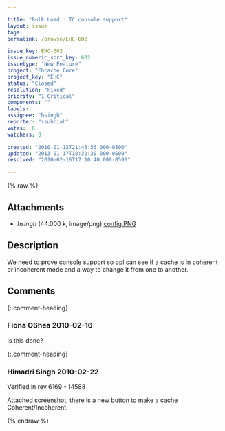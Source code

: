 ```yaml
---

title: "Bulk Load : TC console support"
layout: issue
tags: 
permalink: /browse/EHC-602

issue_key: EHC-602
issue_numeric_sort_key: 602
issuetype: "New Feature"
project: "Ehcache Core"
project_key: "EHC"
status: "Closed"
resolution: "Fixed"
priority: "1 Critical"
components: ""
labels: 
assignee: "hsingh"
reporter: "ssubbiah"
votes:  0
watchers: 0

created: "2010-01-12T21:43:56.000-0500"
updated: "2013-01-17T18:32:30.000-0500"
resolved: "2010-02-16T17:10:40.000-0500"

---
```




{% raw %}


## Attachments

* <em>hsingh</em> (44.000 k, image/png) [config.PNG](/attachments/EHC/EHC-602/config.PNG)




## Description

<div markdown="1" class="description">

We need to prove console support so ppl can see if a cache is in coherent or incoherent mode and a way to change it from one to another.
 

</div>

## Comments


{:.comment-heading}
### **Fiona OShea** <span class="date">2010-02-16</span>

<div markdown="1" class="comment">

Is this done?

</div>


{:.comment-heading}
### **Himadri Singh** <span class="date">2010-02-22</span>

<div markdown="1" class="comment">

Verified in rev 6169 - 14588

Attached screenshot, there is a new button to make a cache Coherent/Incoherent.

</div>



{% endraw %}
